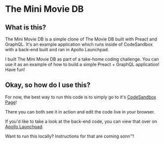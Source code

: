 # The Mini Movie DB

## What is this?

The Mini Movie DB is a simple clone of The Movie DB built with Preact and GraphQL. It's an example application which runs inside of CodeSandbox with a back-end built and ran in Apollo Launchpad.

I built The Mini Movie DB as part of a take-home coding challenge. You can use it as an example of how to build a simple Preact + GraphQL application! Have fun!

## Okay, so how do I use this?

For now, the best way to run this code is to simply go to it's [CodeSandbox Page](https://codesandbox.io/s/github/Saeris/mini-movie-db)!

There you can both see it in action and edit the code live in your browser.

If you'd like to take a look at the back-end code, you can view that over on [Apollo Launchpad](https://launchpad.graphql.com/lk3jvvvjnq).

Want to run this locally? Instructions for that are coming sonn™!
